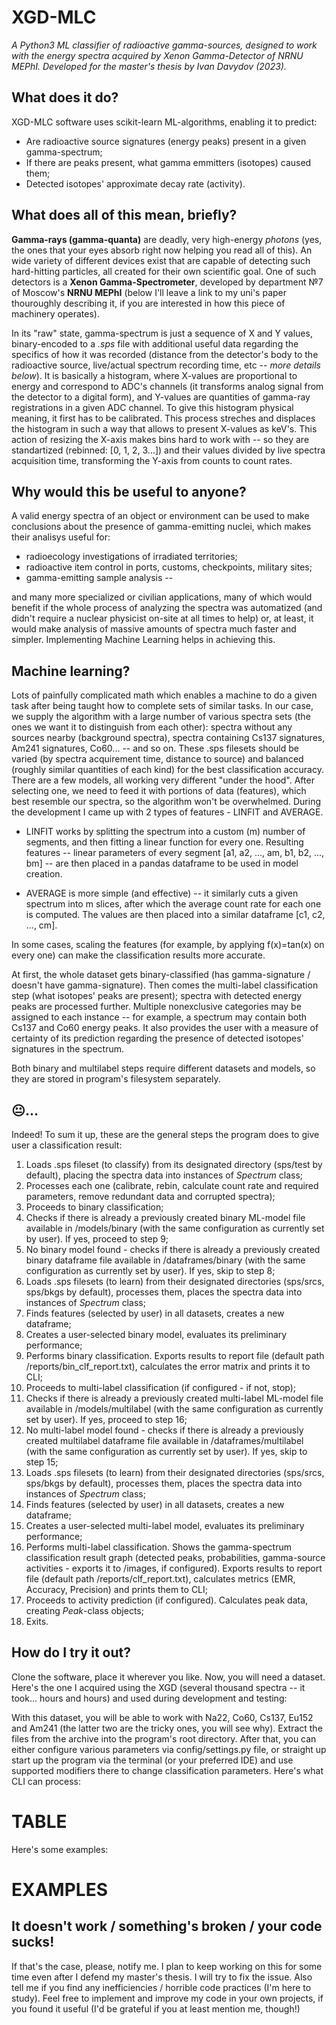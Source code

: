 # **XGD-MLC**
*A Python3 ML classifier of radioactive gamma-sources, designed to work with the energy spectra acquired by Xenon Gamma-Detector of NRNU MEPhI. Developed for the master's thesis by Ivan Davydov (2023).*

## What does it do?
XGD-MLC software uses scikit-learn ML-algorithms, enabling it to predict:
* Are radioactive source signatures (energy peaks) present in a given gamma-spectrum;
* If there are peaks present, what gamma emmitters (isotopes) caused them;
* Detected isotopes' approximate decay rate (activity).

## What does all of this mean, briefly?
**Gamma-rays (gamma-quanta)** are deadly, very high-energy *photons* (yes, the ones that your eyes absorb right now helping you read all of this). An wide variety of different devices exist that are capable of detecting such hard-hitting particles, all created for their own scientific goal. One of such detectors is a **Xenon Gamma-Spectrometer**, developed by department №7 of Moscow's **NRNU MEPhI** (below I'll leave a link to my uni's paper thouroughly describing it, if you are interested in how this piece of machinery operates).

In its "raw" state, gamma-spectrum is just a sequence of X and Y values, binary-encoded to a *.sps* file with additional useful data regarding the specifics of how it was recorded (distance from the detector's body to the radioactive source, live/actual spectrum recording time, etc -- *more details below*).
It is basically a histogram, where X-values are proportional to energy and correspond to ADC's channels (it transforms analog signal from the detector to a digital form), and Y-values are quantities of gamma-ray registrations in a given ADC channel. To give this histogram physical meaning, it first has to be calibrated. This process streches and displaces the histogram in such a way that allows to present X-values as keV's. This action of resizing the X-axis makes bins hard to work with -- so they are standartized (rebinned: [0, 1, 2, 3...]) and their values divided by live spectra acquisition time, transforming the Y-axis from counts to count rates.

## Why would this be useful to anyone?
A valid energy spectra of an object or environment can be used to make conclusions about the presence of gamma-emitting nuclei, which makes their analisys useful for:

* radioecology investigations of irradiated territories;
* radioactive item control in ports, customs, checkpoints, military sites;
* gamma-emitting sample analysis --

and many more specialized or civilian applications, many of which would benefit if the whole process of analyzing the spectra was automatized (and didn't require a nuclear physicist on-site at all times to help) or, at least, it would make analysis of massive amounts of spectra much faster and simpler. Implementing Machine Learning helps in achieving this.

## Machine learning?

Lots of painfully complicated math which enables a machine to do a given task after being taught how to complete sets of similar tasks. In our case, we supply the algorithm with a large number of various spectra sets (the ones we want it to distinguish from each other): spectra without any sources nearby (background spectra), spectra containing Cs137 signatures, Am241 signatures, Co60... -- and so on. These .sps filesets should be varied (by spectra acquirement time, distance to source) and balanced (roughly similar quantities of each kind) for the best classification accuracy. There are a few models, all working very different "under the hood". After selecting one, we need to feed it with portions of data (features), which best resemble our spectra, so the algorithm won't be overwhelmed. During the development I came up with 2 types of features - LINFIT and AVERAGE. 

* LINFIT works by splitting the spectrum into a custom (m) number of segments, and then fitting a linear function for every one. Resulting features -- linear parameters of every segment [a1, a2, ..., am, b1, b2, ..., bm] -- are then placed in a pandas dataframe to be used in model creation.


* AVERAGE is more simple (and effective) -- it similarly cuts a given spectrum into m slices, after which the average count rate for each one is computed. The values are then placed into a similar dataframe [c1, c2, ..., cm].

In some cases, scaling the features (for example, by applying f(x)=tan(x) on every one) can make the classification results more accurate. 

At first, the whole dataset gets binary-classified (has gamma-signature / doesn't have gamma-signature). Then comes the multi-label classification step (what isotopes' peaks are present); spectra with detected energy peaks are processed further. Multiple nonexclusive categories may be assigned to each instance -- for example, a spectrum may contain both Cs137 and Co60 energy peaks. It also provides the user with a measure of certainty of its prediction regarding the presence of detected isotopes' signatures in the spectrum. 

Both binary and multilabel steps require different datasets and models, so they are stored in program's filesystem separately.


## 😐...

Indeed! To sum it up, these are the general steps the program does to give user a classification result:

1. Loads .sps fileset (to classify) from its designated directory (sps/test by default), placing the spectra data into instances of *Spectrum* class;
2. Processes each one (calibrate, rebin, calculate count rate and required parameters, remove redundant data and corrupted spectra);
3. Proceeds to binary classification;
4. Checks if there is already a previously created binary ML-model file available in /models/binary (with the same configuration as currently set by user). If yes, proceed to step 9;
5. No binary model found - checks if there is already a previously created binary dataframe file available in /dataframes/binary (with the same configuration as currently set by user). If yes, skip to step 8;
6. Loads .sps filesets (to learn) from their designated directories (sps/srcs, sps/bkgs by default), processes them, places the spectra data into instances of *Spectrum* class;
7. Finds features (selected by user) in all datasets, creates a new dataframe;
8. Creates a user-selected binary model, evaluates its preliminary performance;
9. Performs binary classification. Exports results to report file (default path /reports/bin_clf_report.txt), calculates the error matrix and prints it to CLI;
10. Proceeds to multi-label classification (if configured - if not, stop);
11. Checks if there is already a previously created multi-label ML-model file available in /models/multilabel (with the same configuration as currently set by user). If yes, proceed to step 16;
12. No multi-label model found - checks if there is already a previously created multilabel dataframe file available in /dataframes/multilabel (with the same configuration as currently set by user). If yes, skip to step 15;
13. Loads .sps filesets (to learn) from their designated directories (sps/srcs, sps/bkgs by default), processes them, places the spectra data into instances of *Spectrum* class;
14. Finds features (selected by user) in all datasets, creates a new dataframe;
15. Creates a user-selected multi-label model, evaluates its preliminary performance;
16. Performs multi-label classification. Shows the gamma-spectrum classification result graph (detected peaks, probabilities, gamma-source activities - exports it to /images, if configured). Exports results to report file (default path /reports/clf_report.txt), calculates metrics (EMR, Accuracy, Precision) and prints them to CLI;
17. Proceeds to activity prediction (if configured). Calculates peak data, creating *Peak*-class objects;
18. Exits.



## How do I try it out?

Clone the software, place it wherever you like. Now, you will need a dataset. Here's the one I acquired using the XGD (several thousand spectra -- it took... hours and hours) and used during development and testing:

With this dataset, you will be able to work with Na22, Co60, Cs137, Eu152 and Am241 (the latter two are the tricky ones, you will see why). Extract the files from the archive into the program's root directory. After that, you can either configure various parameters via config/settings.py file, or straight up start up the program via the terminal (or your preferred IDE) and use supported modifiers there to change classification parameters. Here's what CLI can process:

# TABLE

Here's some examples:

# EXAMPLES

## It doesn't work / something's broken / your code sucks!
If that's the case, please, notify me. I plan to keep working on this for some time even after I defend my master's thesis. I will try to fix the issue. Also tell me if you find any inefficiencies / horrible code practices (I'm here to study). Feel free to implement and improve my code in your own projects, if you found it useful (I'd be grateful if you at least mention me, though!)
